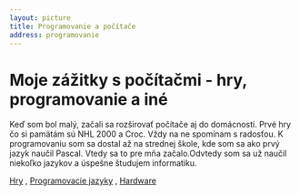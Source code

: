 ```yaml
---
layout: picture
title: Programovanie a počítače
address: programovanie
---
```

# Moje zážitky s počítačmi - hry, programovanie a iné
Keď som bol malý, začali sa rozširovať počítače aj do domácností. Prvé hry čo si pamätám sú NHL 2000 a Croc. Vždy na ne spomínam s radosťou. K programovaniu som sa dostal až na strednej škole, kde som sa ako prvý jazyk naučil Pascal. Vtedy sa to pre mňa začalo.Odvtedy som sa už naučil niekoľko jazykov a úspešne študujem informatiku.

[Hry](/programovanie#hry) , [Programovacie jazyky](/programovanie#jazyky) , [Hardware](/programovanie#hardware)
